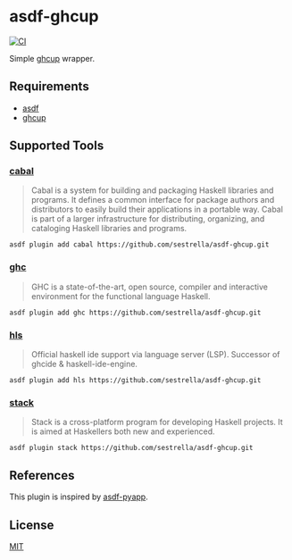 # asdf-ghcup

[![CI](https://github.com/sestrella/asdf-ghcup/actions/workflows/main.yml/badge.svg)](https://github.com/sestrella/asdf-ghcup/actions/workflows/main.yml)

Simple [ghcup][ghcup] wrapper.

## Requirements

- [asdf](https://github.com/asdf-vm/asdf)
- [ghcup][ghcup]

## Supported Tools

### [cabal](https://www.haskell.org/cabal/)

> Cabal is a system for building and packaging Haskell libraries and programs.
> It defines a common interface for package authors and distributors to easily
> build their applications in a portable way. Cabal is part of a larger
> infrastructure for distributing, organizing, and cataloging Haskell libraries
> and programs.

```
asdf plugin add cabal https://github.com/sestrella/asdf-ghcup.git
```

### [ghc](https://www.haskell.org/ghc/)

> GHC is a state-of-the-art, open source, compiler and interactive environment
> for the functional language Haskell.

```
asdf plugin add ghc https://github.com/sestrella/asdf-ghcup.git
```

### [hls](https://github.com/haskell/haskell-language-server)

> Official haskell ide support via language server (LSP). Successor of ghcide &
> haskell-ide-engine.

```
asdf plugin add hls https://github.com/sestrella/asdf-ghcup.git
```

### [stack](https://docs.haskellstack.org/en/stable/README/)

> Stack is a cross-platform program for developing Haskell projects. It is
> aimed at Haskellers both new and experienced.

```
asdf plugin stack https://github.com/sestrella/asdf-ghcup.git
```

## References

This plugin is inspired by [asdf-pyapp](https://github.com/amrox/asdf-pyapp).

## License

[MIT](LICENSE)

[ghcup]: https://www.haskell.org/ghcup/
